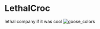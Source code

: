 # LethalCroc
lethal company if it was cool
![goose_colors](https://github.com/azerade42/LethalCroc/assets/56888291/507aedaa-e53c-4de0-9396-2239ef0f1fa7)
